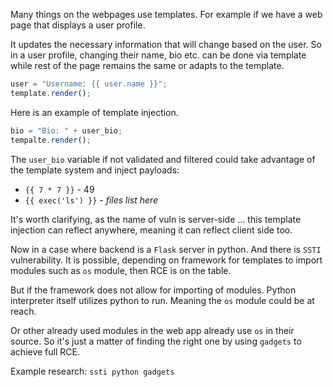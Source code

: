 Many things on the webpages use templates.
For example if we have a web page that displays a user profile.

It updates  the necessary information that will change based on the user.
So in a user profile, changing their name, bio etc. can be done via template while rest of the page remains the same or adapts to the template.

```js
user = "Username: {{ user.name }}";
template.render();
```

Here is an example of template injection.
```js
bio = "Bio: " + user_bio;
tempalte.render();
```


The `user_bio` variable if not validated and filtered could take advantage of the template system and inject payloads:
- `{{ 7 * 7 }}` - 49
- `{{ exec('ls') }}` - *files list here*

It's worth clarifying, as the name of vuln is server-side ... this template injection can reflect anywhere, meaning it can reflect client side too.

Now in a case where backend is a `Flask` server in python.
And there is `SSTI` vulnerability.
It is possible, depending on framework for templates to import modules such as `os` module, then RCE is on the table.

But if the framework does not allow for importing of modules.
Python interpreter itself utilizes python to run.
Meaning the `os` module could be at reach.

Or other already used modules in the web app already use `os` in their source.
So it's just a matter of finding the right one by using `gadgets` to achieve full RCE.

Example research: `ssti python gadgets`